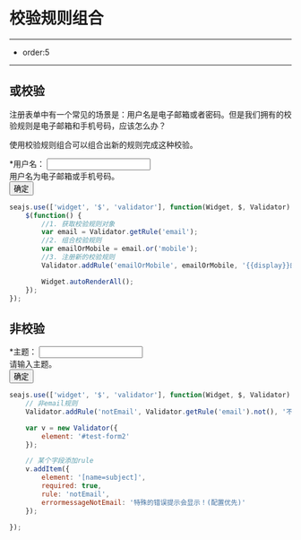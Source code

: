 # 校验规则组合
--------------

- order:5
--------------


<link charset="utf-8" rel="stylesheet" href="http://assets.alipay.com/al/alice.components.ui-form-1.0-src.css" />
<link charset="utf-8" rel="stylesheet" href="http://assets.alipay.com/al/alice.components.ui-button-orange-1.3-full.css" />

## 或校验

注册表单中有一个常见的场景是：用户名是电子邮箱或者密码。但是我们拥有的校验规则是电子邮箱和手机号码，应该怎么办？

使用校验规则组合可以组合出新的规则完成这种校验。

<div class="cell">
    <form id="test-form" class="ui-form" data-widget="validator">
        <div class="ui-form-item">
            <label for="username" class="ui-label"><span class="ui-form-required">*</span>用户名：</label>
            <input id="username" name="username" class="ui-input" required data-display="用户名" data-rule="emailOrMobile" />
            <div class="ui-form-explain">用户名为电子邮箱或手机号码。</div>
        </div>
        <div class="ui-form-item">
            <span class="ui-button-morange ui-button"><input class="ui-button-text" value="确定" type="submit"></span>
        </div>
    </form>
</div>


````javascript
seajs.use(['widget', '$', 'validator'], function(Widget, $, Validator) {
    $(function() {
        //1. 获取校验规则对象
        var email = Validator.getRule('email');
        //2. 组合校验规则
        var emailOrMobile = email.or('mobile');
        //3. 注册新的校验规则
        Validator.addRule('emailOrMobile', emailOrMobile, '{{display}}的格式必须是电子邮箱或者手机号码。');

        Widget.autoRenderAll();
    });
});
````

## 非校验

<div class="cell">
    <form id="test-form2" class="ui-form">
        <div class="ui-form-item">
            <label for="subject" class="ui-label"><span class="ui-form-required">*</span>主题：</label>
            <input id="subject" name="subject" class="ui-input" />
            <div class="ui-form-explain">请输入主题。</div>
        </div>
        <div class="ui-form-item">
            <span class="ui-button-morange ui-button"><input class="ui-button-text" value="确定" type="submit"></span>
        </div>
    </form>
</div>

````javascript
seajs.use(['widget', '$', 'validator'], function(Widget, $, Validator) {
    // 非email规则
    Validator.addRule('notEmail', Validator.getRule('email').not(), '不能输入email!');

    var v = new Validator({
        element: '#test-form2'
    });

    // 某个字段添加rule
    v.addItem({
        element: '[name=subject]',
        required: true,
        rule: 'notEmail',
        errormessageNotEmail: '特殊的错误提示会显示！(配置优先)'
    });

});

````
